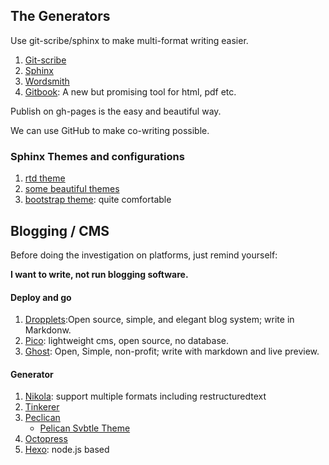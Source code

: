 ## The Generators

Use git-scribe/sphinx to make multi-format writing easier.

1. [Git-scribe](https://github.com/schacon/git-scribe)
2. [Sphinx](http://sphinx-doc.org)
3. [Wordsmith](https://github.com/tractical/wordsmith)
4. [Gitbook](http://www.gitbook.io/): A new but promising tool for html, pdf etc.

Publish on gh-pages is the easy and beautiful way.


We can use GitHub to make co-writing possible.

### Sphinx Themes and configurations

1. [rtd theme](https://github.com/snide/sphinx_rtd_theme)
2. [some beautiful themes](https://github.com/vkvn/sphinx-themes)
3. [bootstrap theme](https://pypi.python.org/pypi/sphinx-bootstrap-theme/): quite comfortable


## Blogging / CMS

Before doing the investigation on platforms, just remind yourself:

**I want to write, not run blogging software.**

#### Deploy and go
1. [Dropplets](https://github.com/circa75/dropplets):Open source, simple, and elegant blog system; write in Markdonw.
2. [Pico](https://github.com/gilbitron/Pico): lightweight cms, open source, no database.
3. [Ghost](https://github.com/tryghost/Ghost): Open, Simple, non-profit; write with markdown and live preview.

#### Generator

1. [Nikola](http://getnikola.com/): support multiple formats including restructuredtext 
2. [Tinkerer](http://tinkerer.me/index.html)
3. [Peclican](http://docs.getpelican.com/en/3.3.0/)
   * [Pelican Svbtle Theme](https://github.com/wting/pelican-svbtle)
4. [Octopress](http://octopress.org/)
5. [Hexo](https://github.com/tommy351/hexo): node.js based
